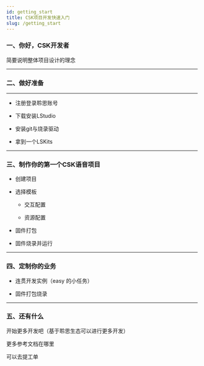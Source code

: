 ```yaml
---
id: getting_start
title: CSK项目开发快速入门
slug: /getting_start
---
```


### 一、你好，CSK开发者

简要说明整体项目设计的理念

---

### 二、做好准备

---

- 注册登录聆思账号

- 下载安装LStudio

- 安装git与烧录驱动

- 拿到一个LSKits

---

### 三、制作你的第一个CSK语音项目

- 创建项目

- 选择模板

  - 交互配置

  - 资源配置

- 固件打包

- 固件烧录并运行 

---

### 四、定制你的业务

- 连贯开发实例（easy 的小任务）

- 固件打包烧录

---

### 五、还有什么

开始更多开发吧（基于聆思生态可以进行更多开发）

更多参考文档在哪里

可以去提工单